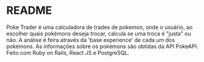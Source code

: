 # README

Poke Trader é uma calculadora de trades de pokemon, onde o usuário, ao escolher quais pokémons deseja trocar, calcula se uma troca é "justa" ou não. A análise é feira através da 'base experience' de cada um dos pokémons. As informações sobre os pokémons são obtidas da API PokeAPI. Feito com Ruby on Rails, React JS e PostgreSQL.
